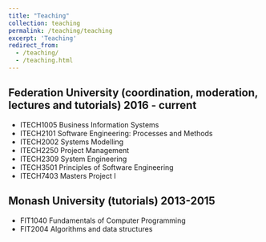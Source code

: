 ```yaml
---
title: "Teaching"
collection: teaching
permalink: /teaching/teaching
excerpt: 'Teaching'
redirect_from: 
  - /teaching/
  - /teaching.html
---
```


Federation University (coordination, moderation, lectures and tutorials) 2016 - current
---------------------------------------------------------------------------------------
* ITECH1005 Business Information Systems
* ITECH2101 Software Engineering: Processes and Methods
* ITECH2002 Systems Modelling
* ITECH2250 Project Management
* ITECH2309 System Engineering
* ITECH3501 Principles of Software Engineering
* ITECH7403 Masters Project I

Monash University (tutorials) 2013-2015
---------------------------------------
* FIT1040 Fundamentals of Computer Programming
* FIT2004 Algorithms and data structures
 
